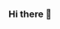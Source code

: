 ### Hi there 👋

<!--
**irenethebest/irenethebest** is a ✨ _special_ ✨ repository because its `README.md` (this file) appears on your GitHub profile.

My name is Jinhee (Irene) Choi. I am a Data Scientist/Data Analyst currently looking for a job! 


[![Irene's GitHub stats](https://github-readme-stats.vercel.app/api?username=irenethebest)](https://github.com/irenethebest/github-readme-stats)

